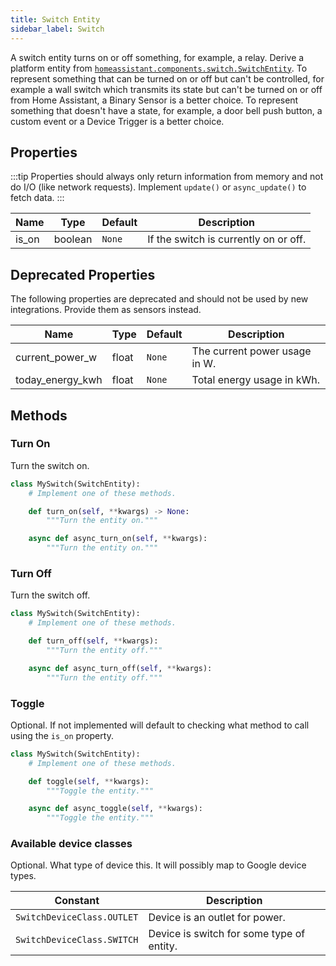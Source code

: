```yaml
---
title: Switch Entity
sidebar_label: Switch
---
```


A switch entity turns on or off something, for example, a relay. Derive a platform entity from [`homeassistant.components.switch.SwitchEntity`](https://github.com/home-assistant/core/blob/dev/homeassistant/components/switch/__init__.py).
To represent something that can be turned on or off but can't be controlled, for example a wall switch which transmits its state but can't be turned on or off from Home Assistant, a Binary Sensor is a better choice.
To represent something that doesn't have a state, for example, a door bell push button, a custom event or a Device Trigger is a better choice.

## Properties

:::tip
Properties should always only return information from memory and not do I/O (like network requests). Implement `update()` or `async_update()` to fetch data.
:::

| Name  | Type    | Default | Description                           |
|-------|---------|---------|---------------------------------------|
| is_on | boolean | `None`  | If the switch is currently on or off. |

## Deprecated Properties

The following properties are deprecated and should not be used by new integrations. Provide them as sensors instead.

| Name             | Type  | Default | Description                   |
|------------------|-------|---------|-------------------------------|
| current_power_w  | float | `None`  | The current power usage in W. |
| today_energy_kwh | float | `None`  | Total energy usage in kWh.    |

## Methods

### Turn On

Turn the switch on.

```python
class MySwitch(SwitchEntity):
    # Implement one of these methods.

    def turn_on(self, **kwargs) -> None:
        """Turn the entity on."""

    async def async_turn_on(self, **kwargs):
        """Turn the entity on."""
```

### Turn Off

Turn the switch off.

```python
class MySwitch(SwitchEntity):
    # Implement one of these methods.

    def turn_off(self, **kwargs):
        """Turn the entity off."""

    async def async_turn_off(self, **kwargs):
        """Turn the entity off."""
```

### Toggle

Optional. If not implemented will default to checking what method to call using the `is_on` property.

```python
class MySwitch(SwitchEntity):
    # Implement one of these methods.

    def toggle(self, **kwargs):
        """Toggle the entity."""

    async def async_toggle(self, **kwargs):
        """Toggle the entity."""
```

### Available device classes

Optional. What type of device this. It will possibly map to Google device types.

| Constant                   | Description                               |
|----------------------------|-------------------------------------------|
| `SwitchDeviceClass.OUTLET` | Device is an outlet for power.            |
| `SwitchDeviceClass.SWITCH` | Device is switch for some type of entity. |
